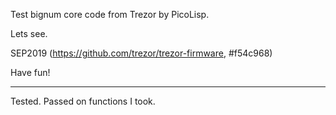 Test bignum core code from Trezor by PicoLisp.

Lets see.

SEP2019 (https://github.com/trezor/trezor-firmware, #f54c968)

Have fun!

***

Tested. Passed on functions I took.
